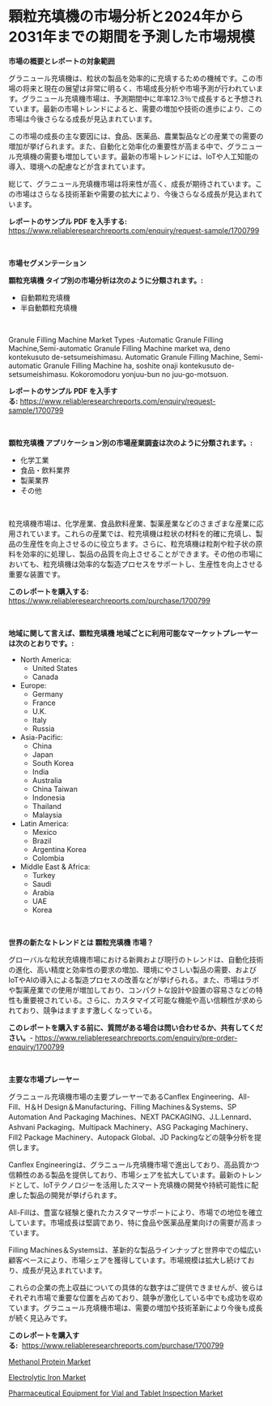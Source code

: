 <p><h1>顆粒充填機の市場分析と2024年から2031年までの期間を予測した市場規模</h1></p><p><strong>市場の概要とレポートの対象範囲</strong></p>
<p><p>グラニュール充填機は、粒状の製品を効率的に充填するための機械です。この市場の将来と現在の展望は非常に明るく、市場成長分析や市場予測が行われています。グラニュール充填機市場は、予測期間中に年率12.3％で成長すると予想されています。最新の市場トレンドによると、需要の増加や技術の進歩により、この市場は今後さらなる成長が見込まれています。</p><p>この市場の成長の主な要因には、食品、医薬品、農業製品などの産業での需要の増加が挙げられます。また、自動化と効率化の重要性が高まる中で、グラニュール充填機の需要も増加しています。最新の市場トレンドには、IoTや人工知能の導入、環境への配慮などが含まれています。</p><p>総じて、グラニュール充填機市場は将来性が高く、成長が期待されています。この市場はさらなる技術革新や需要の拡大により、今後さらなる成長が見込まれています。</p></p>
<p><strong>レポートのサンプル PDF を入手する:</strong> <a href="https://www.reliableresearchreports.com/enquiry/request-sample/1700799">https://www.reliableresearchreports.com/enquiry/request-sample/1700799</a></p>
<p>&nbsp;</p>
<p><strong>市場セグメンテーション</strong></p>
<p><strong>顆粒充填機 タイプ別の市場分析は次のように分類されます。:</strong></p>
<p><ul><li>自動顆粒充填機</li><li>半自動顆粒充填機</li></ul></p>
<p>&nbsp;</p>
<p><p>Granule Filling Machine Market Types -Automatic Granule Filling Machine,Semi-automatic Granule Filling Machine market wa, deno kontekusuto de-setsumeishimasu. Automatic Granule Filling Machine, Semi-automatic Granule Filling Machine ha, soshite onaji kontekusuto de-setsumeishimasu. Kokoromodoru yonjuu-bun no juu-go-motsuon.</p></p>
<p><strong>レポートのサンプル PDF を入手する:</strong>&nbsp;<a href="https://www.reliableresearchreports.com/enquiry/request-sample/1700799">https://www.reliableresearchreports.com/enquiry/request-sample/1700799</a></p>
<p>&nbsp;</p>
<p><strong> 顆粒充填機 アプリケーション別の市場産業調査は次のように分類されます。:</strong></p>
<p><ul><li>化学工業</li><li>食品・飲料業界</li><li>製薬業界</li><li>その他</li></ul></p>
<p>&nbsp;</p>
<p><p>粒充填機市場は、化学産業、食品飲料産業、製薬産業などのさまざまな産業に応用されています。これらの産業では、粒充填機は粒状の材料を的確に充填し、製品の生産性を向上させるのに役立ちます。さらに、粒充填機は粒剤や粒子状の原料を効率的に処理し、製品の品質を向上させることができます。その他の市場においても、粒充填機は効率的な製造プロセスをサポートし、生産性を向上させる重要な装置です。</p></p>
<p><strong>このレポートを購入する:</strong>&nbsp; <a href="https://www.reliableresearchreports.com/purchase/1700799">https://www.reliableresearchreports.com/purchase/1700799</a></p>
<p>&nbsp;</p>
<p><strong>地域に関して言えば、顆粒充填機 地域ごとに利用可能なマーケットプレーヤーは次のとおりです。:</strong></p>
<p><ul>
    <li>
        North America:
        <ul>
            <li>United States</li>
            <li>Canada</li>
        </ul>
    </li>
    <li>
        Europe:
        <ul>
            <li>Germany</li>
            <li>France</li>
            <li>U.K.</li>
            <li>Italy</li>
            <li>Russia</li>
        </ul>
    </li>
    <li>
        Asia-Pacific:
        <ul>
            <li>China</li>
            <li>Japan</li>
            <li>South Korea</li>
            <li>India</li>
            <li>Australia</li>
            <li>China Taiwan</li>
            <li>Indonesia</li>
            <li>Thailand</li>
            <li>Malaysia</li>
        </ul>
    </li>
    <li>
        Latin America:
        <ul>
            <li>Mexico</li>
            <li>Brazil</li>
            <li>Argentina Korea</li>
            <li>Colombia</li>
        </ul>
    </li>
    <li>
        Middle East & Africa:
        <ul>
            <li>Turkey</li>
            <li>Saudi</li>
            <li>Arabia</li>
            <li>UAE</li>
            <li>Korea</li>
        </ul>
    </li>
    </ul></p>
<p>&nbsp;</p>
<p><strong>世界の新たなトレンドとは 顆粒充填機 市場？</strong></p>
<p><p>グローバルな粒状充填機市場における新興および現行のトレンドは、自動化技術の進化、高い精度と効率性の要求の増加、環境にやさしい製品の需要、およびIoTやAIの導入による製造プロセスの改善などが挙げられる。また、市場はラボや製薬産業での使用が増加しており、コンパクトな設計や設置の容易さなどの特性も重要視されている。さらに、カスタマイズ可能な機能や高い信頼性が求められており、競争はますます激しくなっている。</p></p>
<p><strong>このレポートを購入する前に、質問がある場合は問い合わせるか、共有してください。</strong>- <a href="https://www.reliableresearchreports.com/enquiry/pre-order-enquiry/1700799">https://www.reliableresearchreports.com/enquiry/pre-order-enquiry/1700799</a></p>
<p>&nbsp;</p>
<p><strong>主要な市場プレーヤー</strong></p>
<p><p>グラニュール充填機市場の主要プレーヤーであるCanflex Engineering、All-Fill、H＆H Design＆Manufacturing、Filling Machines＆Systems、SP Automation And Packaging Machines、NEXT PACKAGING、J.L.Lennard、Ashvani Packaging、Multipack Machinery、ASG Packaging Machinery、Fill2 Package Machinery、Autopack Global、JD Packingなどの競争分析を提供します。 </p><p>Canflex Engineeringは、グラニュール充填機市場で進出しており、高品質かつ信頼性のある製品を提供しており、市場シェアを拡大しています。最新のトレンドとして、IoTテクノロジーを活用したスマート充填機の開発や持続可能性に配慮した製品の開発が挙げられます。</p><p>All-Fillは、豊富な経験と優れたカスタマーサポートにより、市場での地位を確立しています。市場成長は堅調であり、特に食品や医薬品産業向けの需要が高まっています。</p><p>Filling Machines＆Systemsは、革新的な製品ラインナップと世界中での幅広い顧客ベースにより、市場シェアを獲得しています。市場規模は拡大し続けており、成長が見込まれています。</p><p>これらの企業の売上収益についての具体的な数字はご提供できませんが、彼らはそれぞれ市場で重要な位置を占めており、競争が激化している中でも成功を収めています。グラニュール充填機市場は、需要の増加や技術革新により今後も成長が続く見込みです。</p></p>
<p><strong>このレポートを購入する:</strong>&nbsp;&nbsp;<a href="https://www.reliableresearchreports.com/purchase/1700799">https://www.reliableresearchreports.com/purchase/1700799</a></p>
<p><p><a href="https://github.com/fiixsa/Market-Research-Report-List-1/blob/main/methanol-protein-market.md">Methanol Protein Market</a></p><p><a href="https://github.com/Airanohannonzb68e5pb53oc1/Market-Research-Report-List-1/blob/main/electrolytic-iron-market.md">Electrolytic Iron Market</a></p><p><a href="https://funky-papaya-cf4.notion.site/Pharmaceutical-Equipment-for-Vial-and-Tablet-Inspection-Market-Size-Growth-Outlook-from-2024-to-203-2cbe2b93d54d49e9be290ac8d4e25c79">Pharmaceutical Equipment for Vial and Tablet Inspection Market</a></p></p>